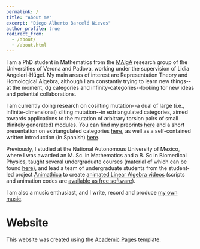 ```yaml
---
permalink: /
title: "About me"
excerpt: "Diego Alberto Barceló Nieves"
author_profile: true
redirect_from: 
  - /about/
  - /about.html
---
```


I am a PhD student in Mathematics from the [MAlgA](https://malga.art) research group of the Universities of Verona and Padova, working under the supervision of Lidia Angeleri-Hügel. My main areas of interest are Representation Theory and Homological Algebra, although I am constantly trying to learn new things--at the moment, dg categories and infinity-categories--looking for new ideas and potential collaborations.

I am currently doing research on cosilting mutation--a dual of large (i.e., infinite-dimensional) silting mutation--in extriangulated categories, aimed towards applications to the mutation of arbitrary torsion pairs of small (finitely generated) modules. You can find my preprints [here]() and a short presentation on extriangulated categories [here](), as well as a self-contained written introduction (in Spanish) [here](https://132.248.9.195/ptd2022/septiembre/0831398/Index.html).

Previously, I studied at the National Autonomous University of Mexico, where I was awarded an M. Sc. in Mathematics and a B. Sc in Biomedical Physics, taught several undergraduate courses (material of which can be found [here](https://github.com/dabnciencias?tab=repositories)), and lead a team of undergraduate students from the student-led project [Animathica](https://www.youtube.com/@animathica) to create [animated Linear Algebra videos](https://www.youtube.com/playlist?list=PL91agCMqt_mdAgHZkxyn-tscoNpu7ZHvl) (scripts and animation codes are [available as free software](https://github.com/animathica/alganim)).

I am also a music enthusiast, and I write, record and produce [my own music](https://www.youtube.com/watch?v=6rM7Q_QrzQk).

Website
======
This website was created using the [Academic Pages](https://github.com/academicpages.github.io) template.
